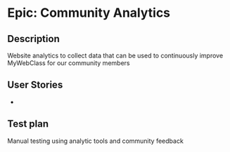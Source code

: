 # Epic: Community Analytics
## Description
Website analytics to collect data that can be used to continuously improve MyWebClass for our community members

## User Stories
* 

## Test plan
Manual testing using analytic tools and community feedback